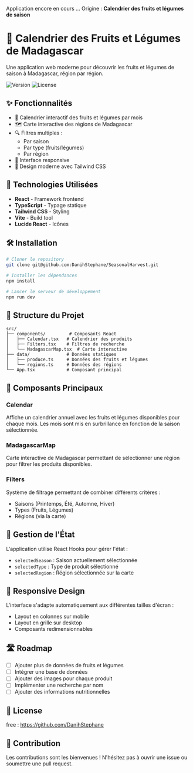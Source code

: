 Application encore en cours ... Origine : **Calendrier des fruits et légumes de saison**

# 🌱 Calendrier des Fruits et Légumes de Madagascar

Une application web moderne pour découvrir les fruits et légumes de saison à Madagascar, région par région.

![Version](https://img.shields.io/badge/version-1.0.0-green)
![License](https://img.shields.io/badge/license-MIT-blue)

## ✨ Fonctionnalités

- 📅 Calendrier interactif des fruits et légumes par mois
- 🗺️ Carte interactive des régions de Madagascar
- 🔍 Filtres multiples :
  - Par saison
  - Par type (fruits/légumes)
  - Par région
- 📱 Interface responsive
- 🎨 Design moderne avec Tailwind CSS

## 🚀 Technologies Utilisées

- **React** - Framework frontend
- **TypeScript** - Typage statique
- **Tailwind CSS** - Styling
- **Vite** - Build tool
- **Lucide React** - Icônes

## 🛠️ Installation

```bash
# Cloner le repository
git clone git@github.com:DanihStephane/SeasonalHarvest.git

# Installer les dépendances
npm install

# Lancer le serveur de développement
npm run dev
```

## 📁 Structure du Projet

```
src/
├── components/         # Composants React
│   ├── Calendar.tsx   # Calendrier des produits
│   ├── Filters.tsx    # Filtres de recherche
│   └── MadagascarMap.tsx  # Carte interactive
├── data/              # Données statiques
│   ├── produce.ts     # Données des fruits et légumes
│   └── regions.ts     # Données des régions
└── App.tsx            # Composant principal
```

## 🎯 Composants Principaux

### Calendar
Affiche un calendrier annuel avec les fruits et légumes disponibles pour chaque mois. Les mois sont mis en surbrillance en fonction de la saison sélectionnée.

### MadagascarMap
Carte interactive de Madagascar permettant de sélectionner une région pour filtrer les produits disponibles.

### Filters
Système de filtrage permettant de combiner différents critères :
- Saisons (Printemps, Été, Automne, Hiver)
- Types (Fruits, Légumes)
- Régions (via la carte)

## 🔄 Gestion de l'État

L'application utilise React Hooks pour gérer l'état :
- `selectedSeason` : Saison actuellement sélectionnée
- `selectedType` : Type de produit sélectionné
- `selectedRegion` : Région sélectionnée sur la carte

## 📱 Responsive Design

L'interface s'adapte automatiquement aux différentes tailles d'écran :
- Layout en colonnes sur mobile
- Layout en grille sur desktop
- Composants redimensionnables

## 🛣️ Roadmap

- [ ] Ajouter plus de données de fruits et légumes
- [ ] Intégrer une base de données
- [ ] Ajouter des images pour chaque produit
- [ ] Implémenter une recherche par nom
- [ ] Ajouter des informations nutritionnelles

## 📄 License

free : https://github.com/DanihStephane

## 🤝 Contribution

Les contributions sont les bienvenues ! N'hésitez pas à ouvrir une issue ou soumettre une pull request.
